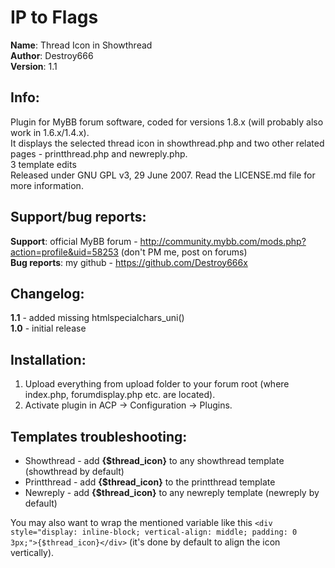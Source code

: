 **IP to Flags**
===============

**Name**: Thread Icon in Showthread  
**Author**: Destroy666  
**Version**: 1.1  

**Info**:
---------

Plugin for MyBB forum software, coded for versions 1.8.x (will probably also work in 1.6.x/1.4.x).  
It displays the selected thread icon in showthread.php and two other related pages - printthread.php and newreply.php.  
3 template edits  
Released under GNU GPL v3, 29 June 2007. Read the LICENSE.md file for more information.  

**Support/bug reports**: 
------------------------

**Support**: official MyBB forum - http://community.mybb.com/mods.php?action=profile&uid=58253 (don't PM me, post on forums)  
**Bug reports**: my github - https://github.com/Destroy666x  

**Changelog**:
--------------

**1.1** - added missing htmlspecialchars_uni()  
**1.0** - initial release  

**Installation**:
-----------------

1. Upload everything from upload folder to your forum root (where index.php, forumdisplay.php etc. are located).
2. Activate plugin in ACP -> Configuration -> Plugins.

**Templates troubleshooting**:
------------------------------

* Showthread - add **{$thread_icon}** to any showthread template (showthread by default)
* Printthread - add **{$thread_icon}** to the printthread template
* Newreply - add **{$thread_icon}** to any newreply template (newreply by default)

You may also want to wrap the mentioned variable like this `<div style="display: inline-block; vertical-align: middle; padding: 0 3px;">{$thread_icon}</div>`
(it's done by default to align the icon vertically).

